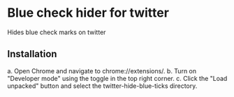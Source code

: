 # Blue check hider for twitter
Hides blue check marks on twitter

## Installation
a. Open Chrome and navigate to chrome://extensions/.
b. Turn on "Developer mode" using the toggle in the top right corner.
c. Click the "Load unpacked" button and select the twitter-hide-blue-ticks directory.